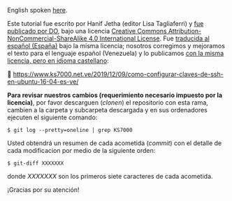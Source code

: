 English spoken [here](/README.md).

Este tutorial fue escrito por Hanif Jetha (editor Lisa Tagliaferri) y [fue publicado por DO](https://www.digitalocean.com/community/tutorials/how-to-set-up-ssh-keys-on-ubuntu-1604), bajo una licencia [Creative Commons Attribution-NonCommercial-ShareAlike 4.0 International License](https://creativecommons.org/licenses/by-nc-sa/4.0/). Fue [traducida al español (España)](https://www.digitalocean.com/community/tutorials/como-configurar-claves-de-ssh-en-ubuntu-16-04-es) bajo la misma licencia; nosotros corregimos y mejoramos el texto para el lenguaje español (Venezuela) y lo publicamos [con la misma licencia, pero en idioma castellano](https://creativecommons.org/licenses/by-nc-sa/4.0/deed.es_ES):

🔗 https://www.ks7000.net.ve/2019/12/09/como-configurar-claves-de-ssh-en-ubuntu-16-04-es-ve/

**Para revisar nuestros cambios (requerimiento necesario impuesto por la licencia)**, por favor descarguen (_clonen_) el repositorio con esta rama, cambien a la carpeta y subcarpeta descargada y en sus ordenadores ejecuten el siguiente comando:

```shell
$ git log --pretty=oneline | grep KS7000
```

Usted obtendrá un resumen de cada acometida (_commit_) con el detalle de cada modificacion por medio de la siguiente orden:

```shell
$ git-diff XXXXXXX
```

donde _XXXXXXX_ son los primeros siete caracteres de cada acometida.

¡Gracias por su atención!
